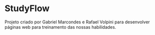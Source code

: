 # StudyFlow

Projeto criado por Gabriel Marcondes e Rafael Volpini para desenvolver páginas web para treinamento das nossas habilidades.
